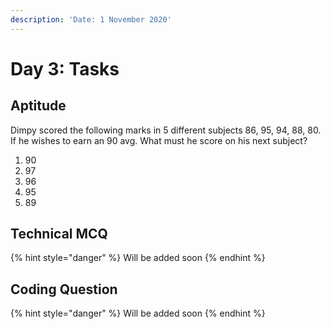 ```yaml
---
description: 'Date: 1 November 2020'
---
```


# Day 3: Tasks

## Aptitude

Dimpy scored the following marks in 5 different subjects 86, 95, 94, 88, 80. If he wishes to earn an 90 avg. What must he score on his next subject?

1. 90 
2. 97 
3. 96 
4. 95
5.  89

## Technical MCQ

{% hint style="danger" %}
Will be added soon
{% endhint %}

## Coding Question

{% hint style="danger" %}
Will be added soon
{% endhint %}



